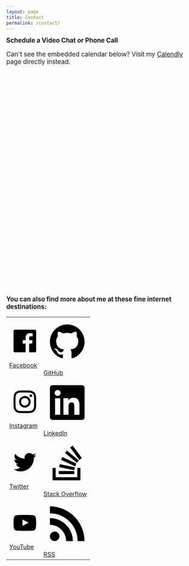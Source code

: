 ```yaml
---
layout: page
title: Contact
permalink: /contact/
---
```


<div style="font-size: 1.2em; font-weight: bold;">Schedule a Video Chat or Phone Call</div>

<div style="font-size: 1.2em; margin-top: 1em;">Can't see the embedded calendar below? Visit my <a href="/calendar" target="_blank">Calendly</a> page directly instead.</div>

<div class="calendly-inline-widget" data-url="https://calendly.com/jeff-doolittle" style="min-width:320px;height:630px; margin: 0"></div>

<script type="text/javascript" src="https://assets.calendly.com/assets/external/widget.js"></script>

<div style="font-size: 1.2em; font-weight: bold; margin-top: -1em; margin-bottom: 1em;">You can also find more about me at these fine internet destinations:</div>

<table id="contact-table">
    <tr>
        <td>
            <a target="_blank" href="https://www.facebook.com/{{ site.facebook_username| cgi_escape | escape }}">
                <div title="THE Facebook">
                    <svg viewBox="-3 -3 20 20" class="svg-icon-large"><path d="M15.117 0H.883C.395 0 0 .395 0 .883v14.234c0 .488.395.883.883.883h7.663V9.804H6.46V7.39h2.086V5.607c0-2.066 1.262-3.19 3.106-3.19.883 0 1.642.064 1.863.094v2.16h-1.28c-1 0-1.195.48-1.195 1.18v1.54h2.39l-.31 2.42h-2.08V16h4.077c.488 0 .883-.395.883-.883V.883C16 .395 15.605 0 15.117 0"/></svg>
                    <div class="text"><br />Facebook</div>
                </div>
            </a>
        </td>
        <td>
            <a target="_blank" href="https://github.com/{{ site.github_username| cgi_escape | escape }}">
                <div title="Fork me on GitHub!">
                    <svg viewBox="-3 -3 20 20" class="svg-icon-large"><path d="M8 0C3.58 0 0 3.582 0 8c0 3.535 2.292 6.533 5.47 7.59.4.075.547-.172.547-.385 0-.19-.007-.693-.01-1.36-2.226.483-2.695-1.073-2.695-1.073-.364-.924-.89-1.17-.89-1.17-.725-.496.056-.486.056-.486.803.056 1.225.824 1.225.824.714 1.223 1.873.87 2.33.665.072-.517.278-.87.507-1.07-1.777-.2-3.644-.888-3.644-3.953 0-.873.31-1.587.823-2.147-.09-.202-.36-1.015.07-2.117 0 0 .67-.215 2.2.82.64-.178 1.32-.266 2-.27.68.004 1.36.092 2 .27 1.52-1.035 2.19-.82 2.19-.82.43 1.102.16 1.915.08 2.117.51.56.82 1.274.82 2.147 0 3.073-1.87 3.75-3.65 3.947.28.24.54.73.54 1.48 0 1.07-.01 1.93-.01 2.19 0 .21.14.46.55.38C13.71 14.53 16 11.53 16 8c0-4.418-3.582-8-8-8"/></svg>
                    <div class="text"><br />GitHub</div>
                </div>
            </a>
        </td>
    </tr>
    <tr>
        <td>
            <a target="_blank" href="https://www.instagram.com/{{ site.instagram_username| cgi_escape | escape }}">
                <div title="Insta photos">
                    <svg viewBox="-3 -3 20 20" class="svg-icon-large"><path d="M8 0C5.827 0 5.555.01 4.702.048 3.85.088 3.27.222 2.76.42c-.526.204-.973.478-1.417.923-.445.444-.72.89-.923 1.417-.198.51-.333 1.09-.372 1.942C.008 5.555 0 5.827 0 8s.01 2.445.048 3.298c.04.852.174 1.433.372 1.942.204.526.478.973.923 1.417.444.445.89.72 1.417.923.51.198 1.09.333 1.942.372.853.04 1.125.048 3.298.048s2.445-.01 3.298-.048c.852-.04 1.433-.174 1.942-.372.526-.204.973-.478 1.417-.923.445-.444.72-.89.923-1.417.198-.51.333-1.09.372-1.942.04-.853.048-1.125.048-3.298s-.01-2.445-.048-3.298c-.04-.852-.174-1.433-.372-1.942-.204-.526-.478-.973-.923-1.417-.444-.445-.89-.72-1.417-.923-.51-.198-1.09-.333-1.942-.372C10.445.008 10.173 0 8 0zm0 1.44c2.136 0 2.39.01 3.233.048.78.036 1.203.166 1.485.276.374.145.64.318.92.598.28.28.453.546.598.92.11.282.24.705.276 1.485.038.844.047 1.097.047 3.233s-.01 2.39-.05 3.233c-.04.78-.17 1.203-.28 1.485-.15.374-.32.64-.6.92-.28.28-.55.453-.92.598-.28.11-.71.24-1.49.276-.85.038-1.1.047-3.24.047s-2.39-.01-3.24-.05c-.78-.04-1.21-.17-1.49-.28-.38-.15-.64-.32-.92-.6-.28-.28-.46-.55-.6-.92-.11-.28-.24-.71-.28-1.49-.03-.84-.04-1.1-.04-3.23s.01-2.39.04-3.24c.04-.78.17-1.21.28-1.49.14-.38.32-.64.6-.92.28-.28.54-.46.92-.6.28-.11.7-.24 1.48-.28.85-.03 1.1-.04 3.24-.04zm0 2.452c-2.27 0-4.108 1.84-4.108 4.108 0 2.27 1.84 4.108 4.108 4.108 2.27 0 4.108-1.84 4.108-4.108 0-2.27-1.84-4.108-4.108-4.108zm0 6.775c-1.473 0-2.667-1.194-2.667-2.667 0-1.473 1.194-2.667 2.667-2.667 1.473 0 2.667 1.194 2.667 2.667 0 1.473-1.194 2.667-2.667 2.667zm5.23-6.937c0 .53-.43.96-.96.96s-.96-.43-.96-.96.43-.96.96-.96.96.43.96.96z"/></svg>
                    <div class="text"><br />Instagram</div>
                </div>
            </a>
        </td>
        <td>
            <a target="_blank" href="https://www.linkedin.com/in/{{ site.linkedin_username| cgi_escape | escape }}">
                <div title="Connect with me on LinkedIn">
                    <svg viewBox="-3 -3 20 20" class="svg-icon-large"><path d="M13.632 13.635h-2.37V9.922c0-.886-.018-2.025-1.234-2.025-1.235 0-1.424.964-1.424 1.96v3.778h-2.37V6H8.51v1.04h.03c.318-.6 1.092-1.233 2.247-1.233 2.4 0 2.845 1.58 2.845 3.637v4.188zM3.558 4.955c-.762 0-1.376-.617-1.376-1.377 0-.758.614-1.375 1.376-1.375.76 0 1.376.617 1.376 1.375 0 .76-.617 1.377-1.376 1.377zm1.188 8.68H2.37V6h2.376v7.635zM14.816 0H1.18C.528 0 0 .516 0 1.153v13.694C0 15.484.528 16 1.18 16h13.635c.652 0 1.185-.516 1.185-1.153V1.153C16 .516 15.467 0 14.815 0z" fill-rule="nonzero"/></svg>
                    <div class="text"><br />LinkedIn</div>
                </div>
            </a>
        </td>
    </tr>
    <tr>
        <td>
            <a target="_blank" href="https://twitter.com/{{ site.twitter_username| cgi_escape | escape }}">
                <div title="Send me a Tweet!">
                    <svg viewBox="-3 -3 20 20" class="svg-icon-large"><path d="M16 3.038c-.59.26-1.22.437-1.885.517.677-.407 1.198-1.05 1.443-1.816-.634.37-1.337.64-2.085.79-.598-.64-1.45-1.04-2.396-1.04-1.812 0-3.282 1.47-3.282 3.28 0 .26.03.51.085.75-2.728-.13-5.147-1.44-6.766-3.42C.83 2.58.67 3.14.67 3.75c0 1.14.58 2.143 1.46 2.732-.538-.017-1.045-.165-1.487-.41v.04c0 1.59 1.13 2.918 2.633 3.22-.276.074-.566.114-.865.114-.21 0-.41-.02-.61-.058.42 1.304 1.63 2.253 3.07 2.28-1.12.88-2.54 1.404-4.07 1.404-.26 0-.52-.015-.78-.045 1.46.93 3.18 1.474 5.04 1.474 6.04 0 9.34-5 9.34-9.33 0-.14 0-.28-.01-.42.64-.46 1.2-1.04 1.64-1.7z" fill-rule="nonzero"/></svg>
                    <div class="text"><br />Twitter</div>
                </div>
            </a>
        </td>
        <td>
            <a target="_blank" href="https://stackoverflow.com/users/{{ site.stackoverflow_user| cgi_escape | escape }}">
                <div title="Ask me a technical question on Stack Overflow">
                    <svg viewBox="-3 -3 20 20" class="svg-icon-large"><path d="M12.658 14.577v-4.27h1.423V16H1.23v-5.693h1.42v4.27h10.006zm-8.583-1.423h7.16V11.73h-7.16v1.424zm.173-3.235l6.987 1.46.3-1.38L4.55 8.54l-.302 1.38zm.906-3.37l6.47 3.02.602-1.3-6.47-3.02-.602 1.29zm1.81-3.19l5.478 4.57.906-1.08L7.87 2.28l-.9 1.078zM10.502 0L9.338.863l4.27 5.735 1.164-.862L10.5 0z"/></svg>
                    <div class="text"><br />Stack Overflow</div>
                </div>
            </a>
        </td>
    </tr>
    <tr>
        <td>
            <a target="_blank" href="https://www.youtube.com/{{ site.youtube_username| cgi_escape | escape }}">
                <div title="Check out my YouTube channel">
                    <svg viewBox="-3 -3 20 20" class="svg-icon-large" fill-rule="evenodd" clip-rule="evenodd" stroke-linejoin="round" stroke-miterlimit="1.414"><path d="M0 7.345c0-1.294.16-2.59.16-2.59s.156-1.1.636-1.587c.608-.637 1.408-.617 1.764-.684C3.84 2.36 8 2.324 8 2.324s3.362.004 5.6.166c.314.038.996.04 1.604.678.48.486.636 1.588.636 1.588S16 6.05 16 7.346v1.258c0 1.296-.16 2.59-.16 2.59s-.156 1.102-.636 1.588c-.608.638-1.29.64-1.604.678-2.238.162-5.6.166-5.6.166s-4.16-.037-5.44-.16c-.356-.067-1.156-.047-1.764-.684-.48-.487-.636-1.587-.636-1.587S0 9.9 0 8.605v-1.26zm6.348 2.73V5.58l4.323 2.255-4.32 2.24z"/></svg>
                    <div class="text"><br />YouTube</div>
                </div>
            </a>
        </td>
        <td>
            <a target="_blank" href="https://feeds.feedburner.com/jeffdoolittle">
                <div title="Subscribe to my RSS feed">
                    <svg viewBox="-3 -3 20 20" class="svg-icon-large"><path d="M12.8 16C12.8 8.978 7.022 3.2 0 3.2V0c8.777 0 16 7.223 16 16h-3.2zM2.194 11.61c1.21 0 2.195.985 2.195 2.196 0 1.21-.99 2.194-2.2 2.194C.98 16 0 15.017 0 13.806c0-1.21.983-2.195 2.194-2.195zM10.606 16h-3.11c0-4.113-3.383-7.497-7.496-7.497v-3.11c5.818 0 10.606 4.79 10.606 10.607z"/></svg>
                    <div class="text"><br />RSS</div>
                </div>
            </a>
        </td>
    </tr>
</table>
